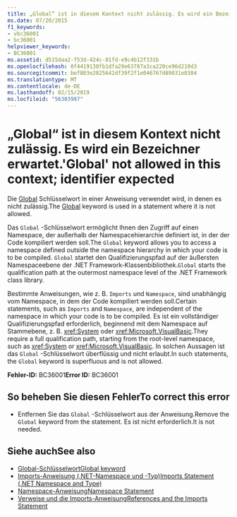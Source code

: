 ```yaml
---
title: „Global“ ist in diesem Kontext nicht zulässig. Es wird ein Bezeichner erwartet.
ms.date: 07/20/2015
f1_keywords:
- vbc36001
- bc36001
helpviewer_keywords:
- BC36001
ms.assetid: d515daa2-f53d-424c-81fd-e9c4b12f331b
ms.openlocfilehash: 0f4419138fb1dfa29e63787a3ca220ce96d210d3
ms.sourcegitcommit: bef803e2025642df39f2f1e046767d89031e0304
ms.translationtype: MT
ms.contentlocale: de-DE
ms.lasthandoff: 02/15/2019
ms.locfileid: "56303997"
---
```

# <a name="global-not-allowed-in-this-context-identifier-expected"></a><span data-ttu-id="cd09c-102">„Global“ ist in diesem Kontext nicht zulässig. Es wird ein Bezeichner erwartet.</span><span class="sxs-lookup"><span data-stu-id="cd09c-102">'Global' not allowed in this context; identifier expected</span></span>
<span data-ttu-id="cd09c-103">Die [Global](../programming-guide/program-structure/namespaces.md#global-keyword-in-fully-qualified-names) Schlüsselwort in einer Anweisung verwendet wird, in denen es nicht zulässig.</span><span class="sxs-lookup"><span data-stu-id="cd09c-103">The [Global](../programming-guide/program-structure/namespaces.md#global-keyword-in-fully-qualified-names) keyword is used in a statement where it is not allowed.</span></span>  
  
 <span data-ttu-id="cd09c-104">Das `Global` -Schlüsselwort ermöglicht Ihnen den Zugriff auf einen Namespace, der außerhalb der Namespacehierarchie definiert ist, in der der Code kompiliert werden soll.</span><span class="sxs-lookup"><span data-stu-id="cd09c-104">The `Global` keyword allows you to access a namespace defined outside the namespace hierarchy in which your code is to be compiled.</span></span> <span data-ttu-id="cd09c-105">`Global` startet den Qualifizierungspfad auf der äußersten Namespaceebene der .NET Framework-Klassenbibliothek.</span><span class="sxs-lookup"><span data-stu-id="cd09c-105">`Global` starts the qualification path at the outermost namespace level of the .NET Framework class library.</span></span>  
  
 <span data-ttu-id="cd09c-106">Bestimmte Anweisungen, wie z. B. `Imports` und `Namespace`, sind unabhängig vom Namespace, in dem der Code kompiliert werden soll.</span><span class="sxs-lookup"><span data-stu-id="cd09c-106">Certain statements, such as `Imports` and `Namespace`, are independent of the namespace in which your code is to be compiled.</span></span> <span data-ttu-id="cd09c-107">Es ist ein vollständiger Qualifizierungspfad erforderlich, beginnend mit dem Namespace auf Stammebene, z. B. <xref:System> oder <xref:Microsoft.VisualBasic>.</span><span class="sxs-lookup"><span data-stu-id="cd09c-107">They require a full qualification path, starting from the root-level namespace, such as <xref:System> or <xref:Microsoft.VisualBasic>.</span></span> <span data-ttu-id="cd09c-108">In solchen Aussagen ist das `Global` -Schlüsselwort überflüssig und nicht erlaubt.</span><span class="sxs-lookup"><span data-stu-id="cd09c-108">In such statements, the `Global` keyword is superfluous and is not allowed.</span></span>  
  
 <span data-ttu-id="cd09c-109">**Fehler-ID:** BC36001</span><span class="sxs-lookup"><span data-stu-id="cd09c-109">**Error ID:** BC36001</span></span>  
  
## <a name="to-correct-this-error"></a><span data-ttu-id="cd09c-110">So beheben Sie diesen Fehler</span><span class="sxs-lookup"><span data-stu-id="cd09c-110">To correct this error</span></span>  
  
-   <span data-ttu-id="cd09c-111">Entfernen Sie das `Global` -Schlüsselwort aus der Anweisung.</span><span class="sxs-lookup"><span data-stu-id="cd09c-111">Remove the `Global` keyword from the statement.</span></span> <span data-ttu-id="cd09c-112">Es ist nicht erforderlich.</span><span class="sxs-lookup"><span data-stu-id="cd09c-112">It is not needed.</span></span>  
  
## <a name="see-also"></a><span data-ttu-id="cd09c-113">Siehe auch</span><span class="sxs-lookup"><span data-stu-id="cd09c-113">See also</span></span>

- [<span data-ttu-id="cd09c-114">Global-Schlüsselwort</span><span class="sxs-lookup"><span data-stu-id="cd09c-114">Global keyword</span></span>](../programming-guide/program-structure/namespaces.md#global-keyword-in-fully-qualified-names)
- [<span data-ttu-id="cd09c-115">Imports-Anweisung (.NET-Namespace und -Typ)</span><span class="sxs-lookup"><span data-stu-id="cd09c-115">Imports Statement (.NET Namespace and Type)</span></span>](../../visual-basic/language-reference/statements/imports-statement-net-namespace-and-type.md)
- [<span data-ttu-id="cd09c-116">Namespace-Anweisung</span><span class="sxs-lookup"><span data-stu-id="cd09c-116">Namespace Statement</span></span>](../../visual-basic/language-reference/statements/namespace-statement.md)
- [<span data-ttu-id="cd09c-117">Verweise und die Imports-Anweisung</span><span class="sxs-lookup"><span data-stu-id="cd09c-117">References and the Imports Statement</span></span>](../../visual-basic/programming-guide/program-structure/references-and-the-imports-statement.md)
